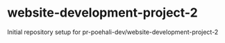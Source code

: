 # website-development-project-2

Initial repository setup for pr-poehali-dev/website-development-project-2
